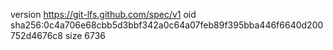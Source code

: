 version https://git-lfs.github.com/spec/v1
oid sha256:0c4a706e68cbb5d3bbf342a0c64a07feb89f395bba446f6640d200752d4676c8
size 6736

